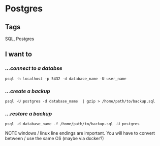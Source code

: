 # Postgres

## Tags

SQL, Postgres


## I want to

### _...connect to a databse_

`psql -h localhost -p 5432 -d database_name -U user_name`

### _...create a backup_

`psql -U postgres -d database_name  | gzip > /home/path/to/backup.sql`

### _...restore a backup_

`psql -d database_name -f /home/path/to/backup.sql -U postgres`


NOTE windows / linux line endings are important. You will have to convert between / use the same OS (maybe via docker?)

